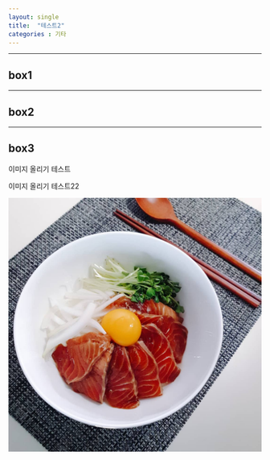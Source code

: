```yaml
---
layout: single
title:  "테스트2"
categories : 기타
---
```


---
box1
---

---
box2
---
---
box3
---

이미지 올리기 테스트

이미지 올리기 테스트22



![KakaoTalk_20210916_075346889_01](../images/2021-01-13-test2/KakaoTalk_20210916_075346889_01.jpg)

